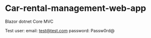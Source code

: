 # Car-rental-management-web-app
Blazor dotnet Core MVC

Test user: 
email: test@test.com
password: Passw0rd@
